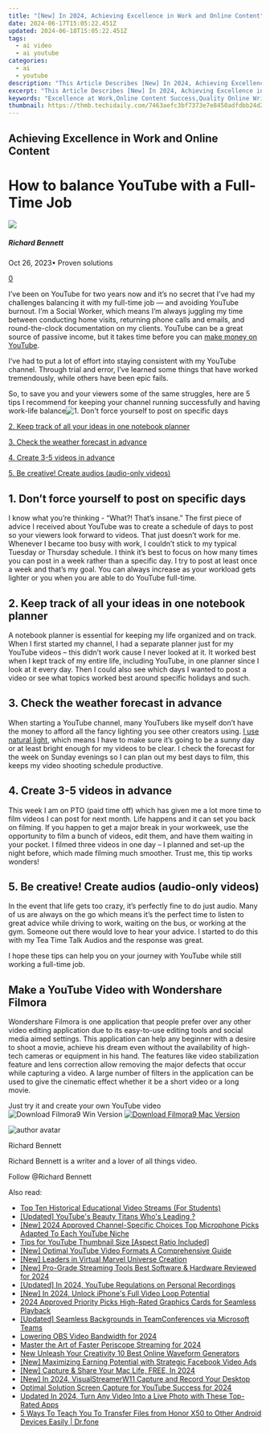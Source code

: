 ```yaml
---
title: "[New] In 2024, Achieving Excellence in Work and Online Content"
date: 2024-06-17T15:05:22.451Z
updated: 2024-06-18T15:05:22.451Z
tags:
  - ai video
  - ai youtube
categories:
  - ai
  - youtube
description: "This Article Describes [New] In 2024, Achieving Excellence in Work and Online Content"
excerpt: "This Article Describes [New] In 2024, Achieving Excellence in Work and Online Content"
keywords: "Excellence at Work,Online Content Success,Quality Online Writing,Professional Growth Online,Achievement Excellence,Peak Performance Online,Superior Content Creation"
thumbnail: https://thmb.techidaily.com/7463aefc3bf7373e7e8450adfdbb24d271ecbb972a6b7c25ccc1795bc56f580e.jpg
---
```


## Achieving Excellence in Work and Online Content

# How to balance YouTube with a Full-Time Job

![](https://images.wondershare.com/filmora/article-images/richard-bennett.jpg)

##### Richard Bennett

 Oct 26, 2023• Proven solutions

[0](#commentsBoxSeoTemplate)

I’ve been on YouTube for two years now and it’s no secret that I’ve had my challenges balancing it with my full-time job — and avoiding YouTube burnout. I’m a Social Worker, which means I’m always juggling my time between conducting home visits, returning phone calls and emails, and round-the-clock documentation on my clients. YouTube can be a great source of passive income, but it takes time before you can [make money on YouTube](https://www.filmora.io/community-blog/youtube-monetization---the-ultimate-guide-to-ad-revenue-422.html).

I’ve had to put a lot of effort into staying consistent with my YouTube channel. Through trial and error, I’ve learned some things that have worked tremendously, while others have been epic fails.

So, to save you and your viewers some of the same struggles, here are 5 tips I recommend for keeping your channel running successfully and having work-life balance![1\. Don't force yourself to post on specific days](#specificdays)

[2\. Keep track of all your ideas in one notebook planner](#notebook)

[3\. Check the weather forecast in advance](#weather)

[4\. Create 3-5 videos in advance](#createvideos)

[5. Be creative! Create audios (audio-only videos)](#createaudio)

## 1. Don’t force yourself to post on specific days

I know what you’re thinking - “What?! That’s insane.” The first piece of advice I received about YouTube was to create a schedule of days to post so your viewers look forward to videos. That just doesn’t work for me. Whenever I became too busy with work, I couldn’t stick to my typical Tuesday or Thursday schedule. I think it’s best to focus on how many times you can post in a week rather than a specific day. I try to post at least once a week and that’s my goal. You can always increase as your workload gets lighter or you when you are able to do YouTube full-time.

## 2. Keep track of all your ideas in one notebook planner

A notebook planner is essential for keeping my life organized and on track. When I first started my channel, I had a separate planner just for my YouTube videos – this didn’t work cause I never looked at it. It worked best when I kept track of my entire life, including YouTube, in one planner since I look at it every day. Then I could also see which days I wanted to post a video or see what topics worked best around specific holidays and such.

## 3. Check the weather forecast in advance

When starting a YouTube channel, many YouTubers like myself don’t have the money to afford all the fancy lighting you see other creators using. [I use natural light](https://tools.techidaily.com/wondershare/filmora/download/), which means I have to make sure it’s going to be a sunny day or at least bright enough for my videos to be clear. I check the forecast for the week on Sunday evenings so I can plan out my best days to film, this keeps my video shooting schedule productive.

## 4. Create 3-5 videos in advance

This week I am on PTO (paid time off) which has given me a lot more time to film videos I can post for next month. Life happens and it can set you back on filming. If you happen to get a major break in your workweek, use the opportunity to film a bunch of videos, edit them, and have them waiting in your pocket. I filmed three videos in one day – I planned and set-up the night before, which made filming much smoother. Trust me, this tip works wonders!

## 5. Be creative! Create audios (audio-only videos)

In the event that life gets too crazy, it’s perfectly fine to do just audio. Many of us are always on the go which means it’s the perfect time to listen to great advice while driving to work, waiting on the bus, or working at the gym. Someone out there would love to hear your advice. I started to do this with my Tea Time Talk Audios and the response was great.

I hope these tips can help you on your journey with YouTube while still working a full-time job.

## Make a YouTube Video with Wondershare Filmora

Wondershare Filmora is one application that people prefer over any other video editing application due to its easy-to-use editing tools and social media aimed settings. This application can help any beginner with a desire to shoot a movie, achieve his dream even without the availability of high-tech cameras or equipment in his hand. The features like video stabilization feature and lens correction allow removing the major defects that occur while capturing a video. A large number of filters in the application can be used to give the cinematic effect whether it be a short video or a long movie.

Just try it and create your own YouTube video![![Download Filmora9 Win Version](https://images.wondershare.com/filmora/guide/download-btn-win.jpg) ](https://tools.techidaily.com/wondershare/filmora/download/) [![Download Filmora9 Mac Version](https://images.wondershare.com/filmora/guide/download-btn-mac.jpg) ](https://tools.techidaily.com/wondershare/filmora/download/)

![author avatar](https://images.wondershare.com/filmora/article-images/richard-bennett.jpg)

Richard Bennett

Richard Bennett is a writer and a lover of all things video.

Follow @Richard Bennett


<ins class="adsbygoogle"
     style="display:block"
     data-ad-format="autorelaxed"
     data-ad-client="ca-pub-7571918770474297"
     data-ad-slot="1223367746"></ins>



<ins class="adsbygoogle"
     style="display:block"
     data-ad-client="ca-pub-7571918770474297"
     data-ad-slot="8358498916"
     data-ad-format="auto"
     data-full-width-responsive="true"></ins>

<span class="atpl-alsoreadstyle">Also read:</span>
<div><ul>
<li><a href="https://youtube-web.techidaily.com/en-historical-educational-video-streams-for-students/"><u>Top Ten Historical Educational Video Streams (For Students)</u></a></li>
<li><a href="https://youtube-web.techidaily.com/ed-youtubes-beauty-titans-whos-leading/"><u>[Updated] YouTube's Beauty Titans  Who's Leading ?</u></a></li>
<li><a href="https://youtube-web.techidaily.com/024-approved-channel-specific-choices-top-microphone-picks-adapted-to-each-youtube-niche/"><u>[New] 2024 Approved  Channel-Specific Choices  Top Microphone Picks Adapted To Each YouTube Niche</u></a></li>
<li><a href="https://youtube-web.techidaily.com/for-youtube-thumbnail-size-aspect-ratio-included/"><u>Tips for YouTube Thumbnail Size [Aspect Ratio Included]</u></a></li>
<li><a href="https://youtube-web.techidaily.com/ptimal-youtube-video-formats-a-comprehensive-guide/"><u>[New] Optimal YouTube Video Formats  A Comprehensive Guide</u></a></li>
<li><a href="https://youtube-web.techidaily.com/eaders-in-virtual-marvel-universe-creation/"><u>[New] Leaders in Virtual Marvel Universe Creation</u></a></li>
<li><a href="https://youtube-web.techidaily.com/ro-grade-streaming-tools-best-software-and-hardware-reviewed-for-2024/"><u>[New] Pro-Grade Streaming Tools  Best Software & Hardware Reviewed for 2024</u></a></li>
<li><a href="https://youtube-web.techidaily.com/ed-in-2024-youtube-regulations-on-personal-recordings/"><u>[Updated] In 2024, YouTube  Regulations on Personal Recordings</u></a></li>
<li><a href="https://youtube-web.techidaily.com/n-2024-unlock-iphones-full-video-loop-potential/"><u>[New] In 2024, Unlock iPhone's Full Video Loop Potential</u></a></li>
<li><a href="https://youtube-web.techidaily.com/approved-priority-picks-high-rated-graphics-cards-for-seamless-playback/"><u>2024 Approved  Priority Picks  High-Rated Graphics Cards for Seamless Playback</u></a></li>
<li><a href="https://visual-screen-recording.techidaily.com/updated-seamless-backgrounds-in-teamconferences-via-microsoft-teams/"><u>[Updated] Seamless Backgrounds in TeamConferences via Microsoft Teams</u></a></li>
<li><a href="https://digital-screen-recording.techidaily.com/lowering-obs-video-bandwidth-for-2024/"><u>Lowering OBS Video Bandwidth for 2024</u></a></li>
<li><a href="https://extra-skills.techidaily.com/master-the-art-of-faster-periscope-streaming-for-2024/"><u>Master the Art of Faster Periscope Streaming for 2024</u></a></li>
<li><a href="https://video-content-creator.techidaily.com/new-unleash-your-creativity-10-best-online-waveform-generators/"><u>New Unleash Your Creativity 10 Best Online Waveform Generators</u></a></li>
<li><a href="https://facebook-video-recording.techidaily.com/new-maximizing-earning-potential-with-strategic-facebook-video-ads/"><u>[New] Maximizing Earning Potential with Strategic Facebook Video Ads</u></a></li>
<li><a href="https://screen-mirroring-recording.techidaily.com/new-capture-and-share-your-mac-life-free-in-2024/"><u>[New] Capture & Share Your Mac Life, FREE, In 2024</u></a></li>
<li><a href="https://video-capture.techidaily.com/new-in-2024-visualstreamerw11-capture-and-record-your-desktop/"><u>[New] In 2024, VisualStreamerW11  Capture and Record Your Desktop</u></a></li>
<li><a href="https://facebook-video-share.techidaily.com/optimal-solution-screen-capture-for-youtube-success-for-2024/"><u>Optimal Solution  Screen Capture for YouTube Success for 2024</u></a></li>
<li><a href="https://ai-driven-video-production.techidaily.com/updated-in-2024-turn-any-video-into-a-live-photo-with-these-top-rated-apps/"><u>Updated In 2024, Turn Any Video Into a Live Photo with These Top-Rated Apps</u></a></li>
<li><a href="https://blog-min.techidaily.com/5-ways-to-teach-you-to-transfer-files-from-honor-x50-to-other-android-devices-easily-drfone-by-drfone-transfer-from-android-transfer-from-android/"><u>5 Ways To Teach You To Transfer Files from Honor X50 to Other Android Devices Easily | Dr.fone</u></a></li>
</ul></div>
